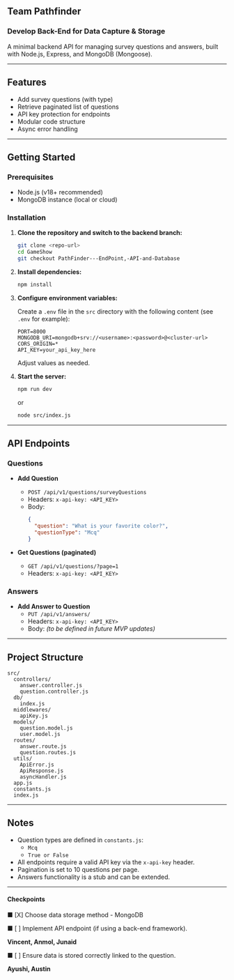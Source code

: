 ## Team Pathfinder

### Develop Back-End for Data Capture & Storage

A minimal backend API for managing survey questions and answers, built with Node.js, Express, and MongoDB (Mongoose).

---

## Features

- Add survey questions (with type)
- Retrieve paginated list of questions
- API key protection for endpoints
- Modular code structure
- Async error handling

---

## Getting Started

### Prerequisites

- Node.js (v18+ recommended)
- MongoDB instance (local or cloud)

### Installation

1. **Clone the repository and switch to the backend branch:**
   ```sh
   git clone <repo-url>
   cd GameShow
   git checkout PathFinder---EndPoint,-API-and-Database
   ```

2. **Install dependencies:**
   ```sh
   npm install
   ```

3. **Configure environment variables:**

   Create a `.env` file in the `src` directory with the following content (see `.env` for example):

   ```
   PORT=8000
   MONGODB_URI=mongodb+srv://<username>:<password>@<cluster-url>
   CORS_ORIGIN=*
   API_KEY=your_api_key_here
   ```

   Adjust values as needed.

4. **Start the server:**
   ```sh
   npm run dev
   ```
   or
   ```sh
   node src/index.js
   ```

---

## API Endpoints

### Questions

- **Add Question**
  - `POST /api/v1/questions/surveyQuestions`
  - Headers: `x-api-key: <API_KEY>`
  - Body:
    ```json
    {
      "question": "What is your favorite color?",
      "questionType": "Mcq"
    }
    ```

- **Get Questions (paginated)**
  - `GET /api/v1/questions/?page=1`
  - Headers: `x-api-key: <API_KEY>`

### Answers

- **Add Answer to Question**
  - `PUT /api/v1/answers/`
  - Headers: `x-api-key: <API_KEY>`
  - Body: *(to be defined in future MVP updates)*

---

## Project Structure

```
src/
  controllers/
    answer.controller.js
    question.controller.js
  db/
    index.js
  middlewares/
    apiKey.js
  models/
    question.model.js
    user.model.js
  routes/
    answer.route.js
    question.routes.js
  utils/
    ApiError.js
    ApiResponse.js
    asyncHandler.js
  app.js
  constants.js
  index.js
```

---

## Notes

- Question types are defined in `constants.js`:
  - `Mcq`
  - `True or False`
- All endpoints require a valid API key via the `x-api-key` header.
- Pagination is set to 10 questions per page.
- Answers functionality is a stub and can be extended.

---

#### Checkpoints

■ [X] Choose data storage method - MongoDB


■ [ ] Implement API endpoint (if using a back-end framework).

**Vincent, Anmol, Junaid**

■ [ ] Ensure data is stored correctly linked to the question.

**Ayushi, Austin**
